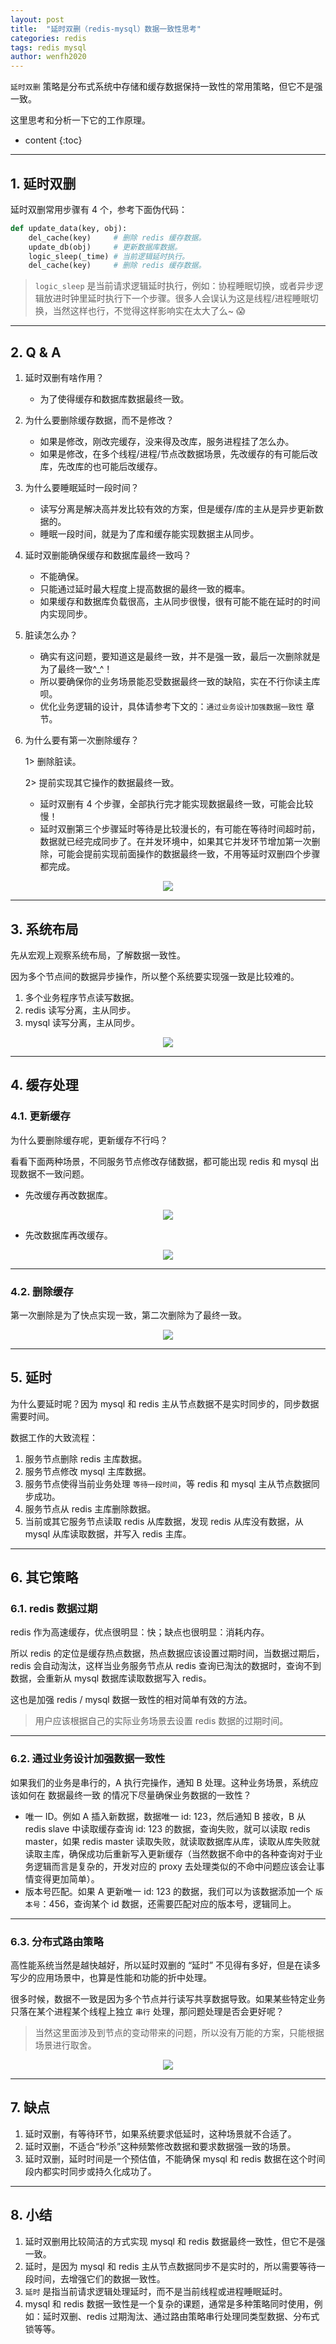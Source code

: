 ```yaml
---
layout: post
title:  "延时双删（redis-mysql）数据一致性思考"
categories: redis
tags: redis mysql
author: wenfh2020
---
```


`延时双删` 策略是分布式系统中存储和缓存数据保持一致性的常用策略，但它不是强一致。

这里思考和分析一下它的工作原理。




* content
{:toc}

---

## 1. 延时双删

延时双删常用步骤有 4 个，参考下面伪代码：

```python
def update_data(key, obj):
    del_cache(key)     # 删除 redis 缓存数据。
    update_db(obj)     # 更新数据库数据。
    logic_sleep(_time) # 当前逻辑延时执行。
    del_cache(key)     # 删除 redis 缓存数据。
```

> `logic_sleep` 是当前请求逻辑延时执行，例如：协程睡眠切换，或者异步逻辑放进时钟里延时执行下一个步骤。很多人会误认为这是线程/进程睡眠切换，当然这样也行，不觉得这样影响实在太大了么~ 😱

---

## 2. Q & A

1. 延时双删有啥作用？

    * 为了使得缓存和数据库数据最终一致。

2. 为什么要删除缓存数据，而不是修改？

    * 如果是修改，刚改完缓存，没来得及改库，服务进程挂了怎么办。
    * 如果是修改，在多个线程/进程/节点改数据场景，先改缓存的有可能后改库，先改库的也可能后改缓存。

3. 为什么要睡眠延时一段时间？

    * 读写分离是解决高并发比较有效的方案，但是缓存/库的主从是异步更新数据的。
    * 睡眠一段时间，就是为了库和缓存能实现数据主从同步。

4. 延时双删能确保缓存和数据库最终一致吗？

    * 不能确保。
    * 只能通过延时最大程度上提高数据的最终一致的概率。
    * 如果缓存和数据库负载很高，主从同步很慢，很有可能不能在延时的时间内实现同步。

5. 脏读怎么办？

    * 确实有这问题，要知道这是最终一致，并不是强一致，最后一次删除就是为了最终一致^_^！
    * 所以要确保你的业务场景能忍受数据最终一致的缺陷，实在不行你读主库呗。
    * 优化业务逻辑的设计，具体请参考下文的：`通过业务设计加强数据一致性` 章节。

6. 为什么要有第一次删除缓存？

    1> 删除脏读。

    2> 提前实现其它操作的数据最终一致。
    * 延时双删有 4 个步骤，全部执行完才能实现数据最终一致，可能会比较慢！
    * 延时双删第三个步骤延时等待是比较漫长的，有可能在等待时间超时前，数据就已经完成同步了。在并发环境中，如果其它并发环节增加第一次删除，可能会提前实现前面操作的数据最终一致，不用等延时双删四个步骤都完成。

<div align=center><img src="/images/2024/2024-01-24-08-49-06.png" data-action="zoom"></div>

---

## 3. 系统布局

先从宏观上观察系统布局，了解数据一致性。

因为多个节点间的数据异步操作，所以整个系统要实现强一致是比较难的。

1. 多个业务程序节点读写数据。
2. redis 读写分离，主从同步。
3. mysql 读写分离，主从同步。

<div align=center><img src="/images/2022/2022-02-14-09-58-56.png" data-action="zoom"/></div>

---

## 4. 缓存处理

### 4.1. 更新缓存

为什么要删除缓存呢，更新缓存不行吗？

看看下面两种场景，不同服务节点修改存储数据，都可能出现 redis 和 mysql 出现数据不一致问题。

* 先改缓存再改数据库。

<div align=center><img src="/images/2022/2022-02-14-12-37-08.png" data-action="zoom"/></div>

* 先改数据库再改缓存。

<div align=center><img src="/images/2022/2022-02-14-17-44-28.png" data-action="zoom"/></div>

---

### 4.2. 删除缓存

第一次删除是为了快点实现一致，第二次删除为了最终一致。

<div align=center><img src="/images/2022/2022-02-14-12-38-47.png" data-action="zoom"/></div>

---

## 5. 延时

为什么要延时呢？因为 mysql 和 redis 主从节点数据不是实时同步的，同步数据需要时间。

数据工作的大致流程：

1. 服务节点删除 redis 主库数据。
2. 服务节点修改 mysql 主库数据。
3. 服务节点使得当前业务处理 `等待一段时间`，等 redis 和 mysql 主从节点数据同步成功。
4. 服务节点从 redis 主库删除数据。
5. 当前或其它服务节点读取 redis 从库数据，发现 redis 从库没有数据，从 mysql 从库读取数据，并写入 redis 主库。

---

## 6. 其它策略

### 6.1. redis 数据过期

redis 作为高速缓存，优点很明显：快；缺点也很明显：消耗内存。

所以 redis 的定位是缓存热点数据，热点数据应该设置过期时间，当数据过期后，redis 会自动淘汰，这样当业务服务节点从 redis 查询已淘汰的数据时，查询不到数据，会重新从 mysql 数据库读取数据写入 redis。

这也是加强 redis / mysql 数据一致性的相对简单有效的方法。

> 用户应该根据自己的实际业务场景去设置 redis 数据的过期时间。

---

### 6.2. 通过业务设计加强数据一致性

如果我们的业务是串行的，A 执行完操作，通知 B 处理。这种业务场景，系统应该如何在 数据最终一致 的情况下尽量确保业务数据的一致性？

* 唯一 ID。例如 A 插入新数据，数据唯一 id: 123，然后通知 B 接收，B 从 redis slave 中读取缓存查询 id: 123 的数据，查询失败，就可以读取 redis master，如果 redis master 读取失败，就读取数据库从库，读取从库失败就读取主库，确保成功后重新写入更新缓存（当然数据不命中的各种查询对于业务逻辑而言是复杂的，开发对应的 proxy 去处理类似的不命中问题应该会让事情变得更加简单）。
* 版本号匹配。如果 A 更新唯一 id: 123 的数据，我们可以为该数据添加一个 `版本号`：456，查询某个 id 数据，还需要匹配对应的版本号，逻辑同上。

---

### 6.3. 分布式路由策略

高性能系统当然是越快越好，所以延时双删的 “延时” 不见得有多好，但是在读多写少的应用场景中，也算是性能和功能的折中处理。

很多时候，数据不一致是因为多个节点并行读写共享数据导致。如果某些特定业务只落在某个进程某个线程上独立 `串行` 处理，那问题处理是否会更好呢？

> 当然这里面涉及到节点的变动带来的问题，所以没有万能的方案，只能根据场景进行取舍。

<div align=center><img src="/images/2022/2022-02-21-11-01-08.png" data-action="zoom"/></div>

---

## 7. 缺点

1. 延时双删，有等待环节，如果系统要求低延时，这种场景就不合适了。
2. 延时双删，不适合“秒杀”这种频繁修改数据和要求数据强一致的场景。
3. 延时双删，延时时间是一个预估值，不能确保 mysql 和 redis 数据在这个时间段内都实时同步或持久化成功了。

---

## 8. 小结

1. 延时双删用比较简洁的方式实现 mysql 和 redis 数据最终一致性，但它不是强一致。
2. 延时，是因为 mysql 和 redis 主从节点数据同步不是实时的，所以需要等待一段时间，去增强它们的数据一致性。
3. `延时` 是指当前请求逻辑处理延时，而不是当前线程或进程睡眠延时。
4. mysql 和 redis 数据一致性是一个复杂的课题，通常是多种策略同时使用，例如：延时双删、redis 过期淘汰、通过路由策略串行处理同类型数据、分布式锁等等。
